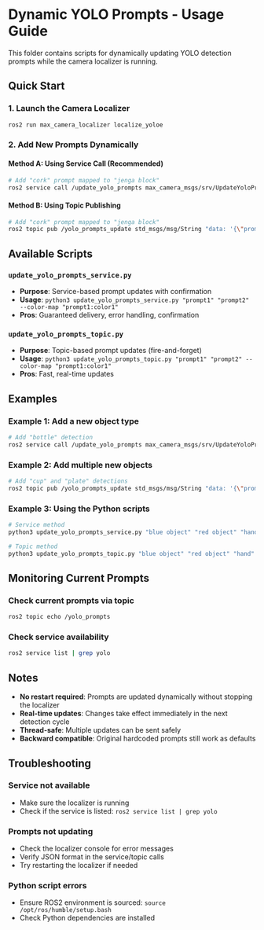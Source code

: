 # Dynamic YOLO Prompts - Usage Guide

This folder contains scripts for dynamically updating YOLO detection prompts while the camera localizer is running.

## Quick Start

### 1. Launch the Camera Localizer
```bash
ros2 run max_camera_localizer localize_yoloe
```

### 2. Add New Prompts Dynamically

#### Method A: Using Service Call (Recommended)
```bash
# Add "cork" prompt mapped to "jenga block"
ros2 service call /update_yolo_prompts max_camera_msgs/srv/UpdateYoloPrompts "{prompts_json: '[\"blue object\", \"red object\", \"green object\", \"yellow object\", \"hand\", \"ipad\", \"cork\"]', color_map_json: '{\"blue object\": \"blue\", \"red object\": \"red\", \"green object\": \"green\", \"yellow object\": \"yellow\", \"hand\": \"hand\", \"ipad\": \"box\", \"cork\": \"jenga block\"}'}"
```

#### Method B: Using Topic Publishing
```bash
# Add "cork" prompt mapped to "jenga block"
ros2 topic pub /yolo_prompts_update std_msgs/msg/String "data: '{\"prompts\": [\"blue object\", \"red object\", \"green object\", \"yellow object\", \"hand\", \"ipad\", \"cork\"], \"color_map\": {\"blue object\": \"blue\", \"red object\": \"red\", \"green object\": \"green\", \"yellow object\": \"yellow\", \"hand\": \"hand\", \"ipad\": \"box\", \"cork\": \"jenga block\"}}'"
```

## Available Scripts

### `update_yolo_prompts_service.py`
- **Purpose**: Service-based prompt updates with confirmation
- **Usage**: `python3 update_yolo_prompts_service.py "prompt1" "prompt2" --color-map "prompt1:color1"`
- **Pros**: Guaranteed delivery, error handling, confirmation

### `update_yolo_prompts_topic.py`
- **Purpose**: Topic-based prompt updates (fire-and-forget)
- **Usage**: `python3 update_yolo_prompts_topic.py "prompt1" "prompt2" --color-map "prompt1:color1"`
- **Pros**: Fast, real-time updates

## Examples

### Example 1: Add a new object type
```bash
# Add "bottle" detection
ros2 service call /update_yolo_prompts max_camera_msgs/srv/UpdateYoloPrompts "{prompts_json: '[\"blue object\", \"red object\", \"hand\", \"ipad\", \"bottle\"]', color_map_json: '{\"blue object\": \"blue\", \"red object\": \"red\", \"hand\": \"hand\", \"ipad\": \"box\", \"bottle\": \"green\"}'}"
```

### Example 2: Add multiple new objects
```bash
# Add "cup" and "plate" detections
ros2 topic pub /yolo_prompts_update std_msgs/msg/String "data: '{\"prompts\": [\"blue object\", \"red object\", \"hand\", \"ipad\", \"cup\", \"plate\"], \"color_map\": {\"blue object\": \"blue\", \"red object\": \"red\", \"hand\": \"hand\", \"ipad\": \"box\", \"cup\": \"yellow\", \"plate\": \"white\"}}'"
```

### Example 3: Using the Python scripts
```bash
# Service method
python3 update_yolo_prompts_service.py "blue object" "red object" "hand" "ipad" "cork" --color-map "blue object:blue" "red object:red" "hand:hand" "ipad:box" "cork:jenga block"

# Topic method
python3 update_yolo_prompts_topic.py "blue object" "red object" "hand" "ipad" "cork" --color-map "blue object:blue" "red object:red" "hand:hand" "ipad:box" "cork:jenga block"
```

## Monitoring Current Prompts

### Check current prompts via topic
```bash
ros2 topic echo /yolo_prompts
```

### Check service availability
```bash
ros2 service list | grep yolo
```

## Notes

- **No restart required**: Prompts are updated dynamically without stopping the localizer
- **Real-time updates**: Changes take effect immediately in the next detection cycle
- **Thread-safe**: Multiple updates can be sent safely
- **Backward compatible**: Original hardcoded prompts still work as defaults

## Troubleshooting

### Service not available
- Make sure the localizer is running
- Check if the service is listed: `ros2 service list | grep yolo`

### Prompts not updating
- Check the localizer console for error messages
- Verify JSON format in the service/topic calls
- Try restarting the localizer if needed

### Python script errors
- Ensure ROS2 environment is sourced: `source /opt/ros/humble/setup.bash`
- Check Python dependencies are installed
